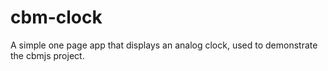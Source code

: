 # cbm-clock

A simple one page app that displays an analog clock, used to demonstrate the cbmjs project.
